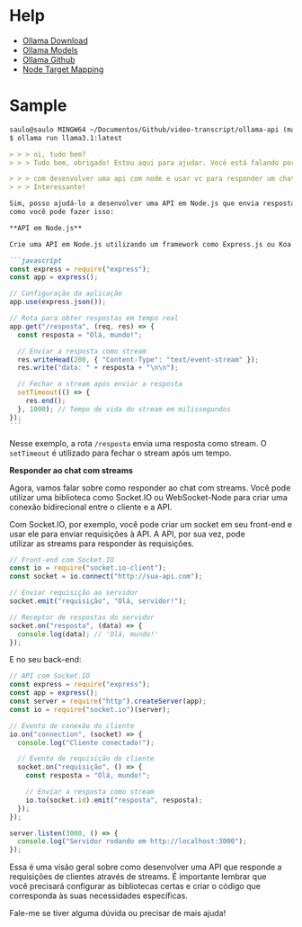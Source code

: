 # Help

- [Ollama Download](https://ollama.com/download)
- [Ollama Models](https://ollama.com/library)
- [Ollama Github](https://github.com/ollama/ollama)
- [Node Target Mapping](https://github.com/microsoft/TypeScript/wiki/Node-Target-Mapping)

# Sample

````md
saulo@saulo MINGW64 ~/Documentos/Github/video-transcript/ollama-api (master)
$ ollama run llama3.1:latest

> > > oi, tudo bem?
> > > Tudo bem, obrigado! Estou aqui para ajudar. Você está falando português? Quer conversar sobre algo específico ou apenas falar um pouco?

> > > com desenvolver uma api com node e usar vc para responder um chat com stream?
> > > Interessante!

Sim, posso ajudá-lo a desenvolver uma API em Node.js que envia respostas em tempo real através de streams. Aqui vai uma ideia geral sobre  
como você pode fazer isso:

**API em Node.js**

Crie uma API em Node.js utilizando um framework como Express.js ou Koa.js. Vamos utilizar o Express.js aqui.

```javascript
const express = require("express");
const app = express();

// Configuração da aplicação
app.use(express.json());

// Rota para obter respostas em tempo real
app.get("/resposta", (req, res) => {
  const resposta = "Olá, mundo!";

  // Enviar a resposta como stream
  res.writeHead(200, { "Content-Type": "text/event-stream" });
  res.write("data: " + resposta + "\n\n");

  // Fechar o stream após enviar a resposta
  setTimeout(() => {
    res.end();
  }, 1000); // Tempo de vida do stream em milissegundos
});
```
````

Nesse exemplo, a rota `/resposta` envia uma resposta como stream. O `setTimeout` é utilizado para fechar o stream após um tempo.

**Responder ao chat com streams**

Agora, vamos falar sobre como responder ao chat com streams. Você pode utilizar uma biblioteca como Socket.IO ou WebSocket-Node para
criar uma conexão bidirecional entre o cliente e a API.

Com Socket.IO, por exemplo, você pode criar um socket em seu front-end e usar ele para enviar requisições à API. A API, por sua vez, pode  
utilizar as streams para responder às requisições.

```javascript
// Front-end com Socket.IO
const io = require("socket.io-client");
const socket = io.connect("http://sua-api.com");

// Enviar requisição ao servidor
socket.emit("requisição", "Olá, servidor!");

// Receptor de respostas do servidor
socket.on("resposta", (data) => {
  console.log(data); // 'Olá, mundo!'
});
```

E no seu back-end:

```javascript
// API com Socket.IO
const express = require("express");
const app = express();
const server = require("http").createServer(app);
const io = require("socket.io")(server);

// Evento de conexão do cliente
io.on("connection", (socket) => {
  console.log("Cliente conectado!");

  // Evento de requisição do cliente
  socket.on("requisição", () => {
    const resposta = "Olá, mundo!";

    // Enviar a resposta como stream
    io.to(socket.id).emit("resposta", resposta);
  });
});

server.listen(3000, () => {
  console.log("Servidor rodando em http://localhost:3000");
});
```

Essa é uma visão geral sobre como desenvolver uma API que responde a requisições de clientes através de streams. É importante lembrar que  
você precisará configurar as bibliotecas certas e criar o código que corresponda às suas necessidades específicas.

Fale-me se tiver alguma dúvida ou precisar de mais ajuda!

```

```
